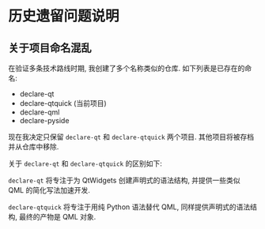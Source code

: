# 历史遗留问题说明

## 关于项目命名混乱

在验证多条技术路线时期, 我创建了多个名称类似的仓库. 如下列表是已存在的命名:

- declare-qt
- declare-qtquick (当前项目)
- declare-qml
- declare-pyside

现在我决定只保留 `declare-qt` 和 `declare-qtquick` 两个项目. 其他项目将被存档并从仓库中移除.

关于 `declare-qt` 和 `declare-qtquick` 的区别如下:

`declare-qt` 将专注于为 QtWidgets 创建声明式的语法结构, 并提供一些类似 QML 的简化写法加速开发.

`declare-qtquick` 将专注于用纯 Python 语法替代 QML, 同样提供声明式的语法结构, 最终的产物是 QML 对象.
